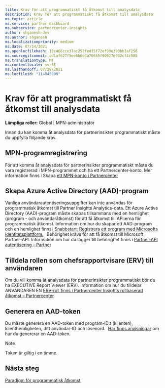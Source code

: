 ```yaml
---
title: Krav för att programmatiskt få åtkomst till analysdata
description: Krav för att programmatiskt få åtkomst till analysdata
ms.topic: article
ms.service: partner-dashboard
ms.subservice: partnercenter-insights
author: shganesh-dev
ms.author: shganesh
ms.localizationpriority: medium
ms.date: 07/14/2021
ms.openlocfilehash: 12c466cce37ac252fedf5f72ef90e390bb1af256
ms.sourcegitcommit: ad1af627f5ee6b6e3a70655f90927e932cf4c985
ms.translationtype: MT
ms.contentlocale: sv-SE
ms.lasthandoff: 07/29/2021
ms.locfileid: "114845099"
---
```

# <a name="prerequisites-to-programmatically-access-analytics-data"></a>Krav för att programmatiskt få åtkomst till analysdata

**Lämpliga roller:** Global | MPN-administratör

Innan du kan komma åt analysdata för partnerinsikter programmatiskt måste du uppfylla följande krav.

## <a name="mpn-program-enrollment"></a>MPN-programregistrering

För att komma åt analysdata för partnerinsikter programmatiskt måste du vara registrerad i MPN-programmet och ha ett Partnercenter-konto. Mer information finns i Skapa [ett MPN-konto i Partnercenter](mpn-create-a-partner-center-account.md)

## <a name="create-azure-active-directory-aad-application"></a>Skapa Azure Active Directory (AAD)-program

Vanliga användarautentiseringsuppgifter kan inte användas för programmatisk åtkomst till Partner Insights Analytics-data. Ett Azure Active Directory (AAD)-program måste skapas tillsammans med en hemlighet (program - och användaråtkomst) för att få åtkomst till API:erna för programmatisk åtkomst. Information om hur du skapar ett AAD-program och en hemlighet finns [i Snabbstart: Registrera ett program med Microsofts identitetsplattform.](/azure/active-directory/develop/quickstart-register-app)   Behörighet krävs för att få åtkomst till Microsoft Partner-API. Information om hur du lägger till behörighet finns i [Partner-API autentisering – Partner](/partner/develop/api-authentication#application-and-user-access)

## <a name="assign-executive-report-viewer-erv-role-to-the-user"></a>Tilldela rollen som chefsrapportvisare (ERV) till användaren

Om du vill komma åt analysdata för partnerinsikter programmatiskt bör du ha EXECUTIVE Report Viewer (ERV). Information om hur du tilldelar ANVÄNDAREN EN [ERV-roll finns i Partnercenter Insights rollbaserad åtkomst – Partnercenter](insights-roles.md)

## <a name="generate-an-aad-token"></a>Generera en AAD-token

Du måste generera en AAD-token med program-ID:t (klienten), klienthemligheten, ditt användar-ID och lösenord.   [Här finns anvisningar](insights-programmatic-first-api-call.md#token-generation) om hur du genererar en AAD-token.

> [!Note]
> Token är giltig i en timme.

## <a name="next-steps"></a>Nästa steg
[Paradigm för programmatisk åtkomst](insights-programmatic-access-paradigm.md)